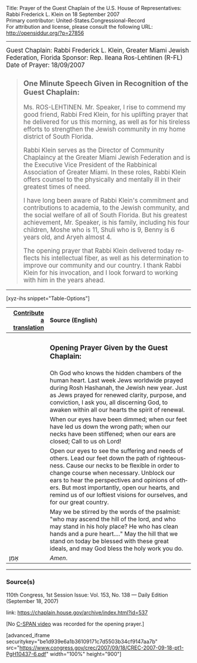 <html>
<head></head>
<body>
Title: Prayer of the Guest Chaplain of the U.S. House of Representatives: Rabbi Frederick L. Klein on 18 September 2007<br />
Primary contributor: United-States.Congressional-Record<br />
For attribution and license, please consult the following URL: <a href="http://opensiddur.org/?p=27856">http://opensiddur.org/?p=27856</a>
<p />
<hr />

<div class="english" lang="en" style="font-size:1.2em;">
Guest Chaplain: Rabbi Frederick L. Klein, Greater Miami Jewish Federation, Florida
Sponsor: Rep. Ileana Ros-Lehtinen (R-FL)
Date of Prayer: 18/09/2007

<blockquote>
<h3>One Minute Speech Given in Recognition of the Guest Chaplain:</h3>

Ms. ROS-LEHTINEN. Mr. Speaker, I rise to commend my good friend, Rabbi Fred Klein, for his uplifting prayer that he delivered for us this morning, as well as for his tireless efforts to strengthen the Jewish community in my home district of South Florida.

Rabbi Klein serves as the Director of Community Chaplaincy at the Greater Miami Jewish Federation and is the Executive Vice President of the Rabbinical Association of Greater Miami. In these roles, Rabbi Klein offers counsel to the physically and mentally ill in their greatest times of need.

I have long been aware of Rabbi Klein's commitment and contributions to academia, to the Jewish community, and the social welfare of all of South Florida. But his greatest achievement, Mr. Speaker, is his family, including his four children, Moshe who is 11, Shuli who is 9, Benny is 6 years old, and Aryeh almost 4.

The opening prayer that Rabbi Klein delivered today reflects his intellectual fiber, as well as his determination to improve our community and our country. I thank Rabbi Klein for his invocation, and I look forward to working with him in the years ahead.
</blockquote>
</div>

<hr />

[xyz-ihs snippet="Table-Options"]<table style="margin-left: auto; margin-right: auto;" class="draggable">
<thead><tr><th id="x" style="text-align: right;"><a href="/contributing/upload/">Contribute a translation</a></th><th style="text-align: left;">Source (English)</th></tr></thead>
<tbody>
<tr><td style="vertical-align:top;">
<div class="liturgy" lang="he">

</span></div></td>
 
<td style="vertical-align:top;">
<div class="english" lang="en">
<h3>Opening Prayer Given by the Guest Chaplain:</h3>
</div></td></tr>

<tr><td style="vertical-align:top;">
<div class="liturgy" lang="he">

</span></div></td>
 
<td style="vertical-align:top;">
<div class="english" lang="en">
Oh God who knows 
the hidden chambers 
of the human heart.
Last week 
Jews worldwide 
prayed during Rosh Hashanah, 
the Jewish new year.
Just as Jews prayed 
for renewed clarity, 
purpose, 
and conviction, 
I ask you, 
all discerning God, 
to awaken within all our hearts 
the spirit of renewal.
</div></td></tr>


<tr><td style="vertical-align:top;">
<div class="liturgy" lang="he">

</span></div></td>
 
<td style="vertical-align:top;">
<div class="english" lang="en">
When our eyes have been dimmed; 
when our feet have led us down the wrong path; 
when our necks have been stiffened; 
when our ears are closed; 
Call to us oh Lord!
</div></td></tr>


<tr><td style="vertical-align:top;">
<div class="liturgy" lang="he">

</span></div></td>
 
<td style="vertical-align:top;">
<div class="english" lang="en">
Open our eyes 
to see the suffering and needs of others. 
Lead our feet 
down the path of righteousness. 
Cause our necks 
to be flexible in order to change course when necessary. 
Unblock our ears 
to hear the perspectives and opinions of others. 
But most importantly, 
open our hearts, 
and remind us of our loftiest visions 
for ourselves, 
and for our great country.
</div></td></tr>


<tr><td style="vertical-align:top;">
<div class="liturgy" lang="he">

</span></div></td>
 
<td style="vertical-align:top;">
<div class="english" lang="en">
May we be stirred by the words of the psalmist: 
"who may ascend the hill of the lord, 
and who may stand in his holy place? 
He who has clean hands and a pure heart...." 
May the hill that we stand on today 
be blessed with these great ideals, 
and may God bless the holy work you do.
</div></td></tr>


<tr><td style="vertical-align:top;">
<div class="liturgy" lang="he">
אָמֵן׃
</span></div></td>
 
<td style="vertical-align:top;">
<div class="english" lang="en">
<em>Amen</em>.
</div></td></tr>
</tbody></table>

<hr />

<h3>Source(s)</h3>

110th Congress, 1st Session
Issue: Vol. 153, No. 138 — Daily Edition (September 18, 2007)

link: <a href="https://chaplain.house.gov/archive/index.html?id=537">https://chaplain.house.gov/archive/index.html?id=537</a>

[No <a href="https://www.c-span.org/search/?sdate=09%2F18%2F2007&edate=09%2F18%2F2007&searchtype=Videos&sort=Most+Recent+Event&text=0&tagid%5B%5D=4215&tagid%5B%5D=1268">C-SPAN video</a> was recorded for the opening prayer.]

[advanced_iframe securitykey="be1d939e6a1b36109171c7d5503b34cf9147aa7b" src="https://www.congress.gov/crec/2007/09/18/CREC-2007-09-18-pt1-PgH10437-6.pdf" width="100%" height="900"]
</body>
</html>